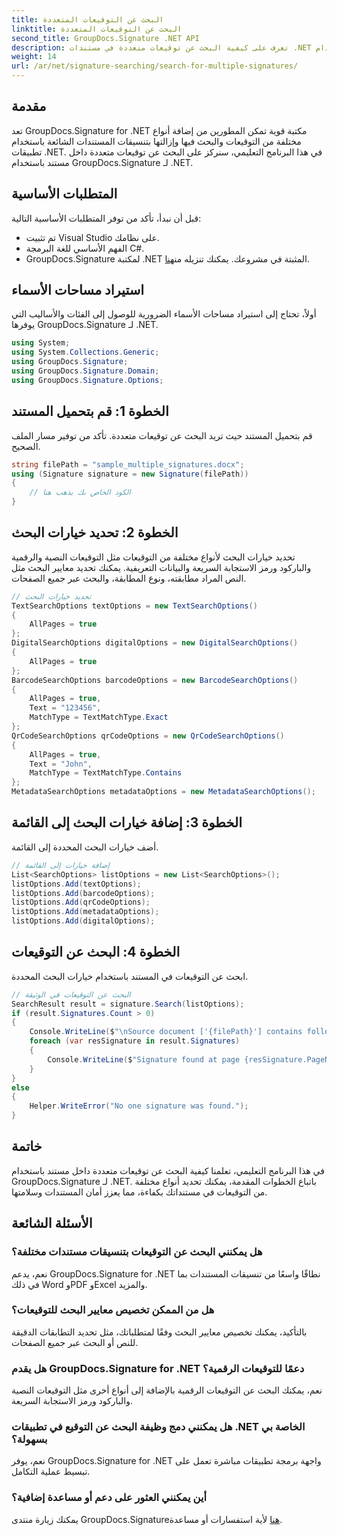 ```yaml
---
title: البحث عن التوقيعات المتعددة
linktitle: البحث عن التوقيعات المتعددة
second_title: GroupDocs.Signature .NET API
description: تعرف على كيفية البحث عن توقيعات متعددة في مستندات .NET باستخدام GroupDocs.Signature لضمان أمان المستندات وسلامتها بشكل فعال.
weight: 14
url: /ar/net/signature-searching/search-for-multiple-signatures/
---
```

## مقدمة
تعد GroupDocs.Signature for .NET مكتبة قوية تمكن المطورين من إضافة أنواع مختلفة من التوقيعات والبحث فيها وإزالتها بتنسيقات المستندات الشائعة باستخدام تطبيقات .NET. في هذا البرنامج التعليمي، سنركز على البحث عن توقيعات متعددة داخل مستند باستخدام GroupDocs.Signature لـ .NET.
## المتطلبات الأساسية
قبل أن نبدأ، تأكد من توفر المتطلبات الأساسية التالية:
- تم تثبيت Visual Studio على نظامك.
- الفهم الأساسي للغة البرمجة C#.
- GroupDocs.Signature لمكتبة .NET المثبتة في مشروعك. يمكنك تنزيله من[هنا](https://releases.groupdocs.com/signature/net/).

## استيراد مساحات الأسماء
أولاً، تحتاج إلى استيراد مساحات الأسماء الضرورية للوصول إلى الفئات والأساليب التي يوفرها GroupDocs.Signature لـ .NET.
```csharp
using System;
using System.Collections.Generic;
using GroupDocs.Signature;
using GroupDocs.Signature.Domain;
using GroupDocs.Signature.Options;
```
## الخطوة 1: قم بتحميل المستند
قم بتحميل المستند حيث تريد البحث عن توقيعات متعددة. تأكد من توفير مسار الملف الصحيح.
```csharp
string filePath = "sample_multiple_signatures.docx";
using (Signature signature = new Signature(filePath))
{
    // الكود الخاص بك يذهب هنا
}
```
## الخطوة 2: تحديد خيارات البحث
تحديد خيارات البحث لأنواع مختلفة من التوقيعات مثل التوقيعات النصية والرقمية والباركود ورمز الاستجابة السريعة والبيانات التعريفية. يمكنك تحديد معايير البحث مثل النص المراد مطابقته، ونوع المطابقة، والبحث عبر جميع الصفحات.
```csharp
// تحديد خيارات البحث
TextSearchOptions textOptions = new TextSearchOptions()
{
    AllPages = true
};
DigitalSearchOptions digitalOptions = new DigitalSearchOptions()
{
    AllPages = true
};
BarcodeSearchOptions barcodeOptions = new BarcodeSearchOptions()
{
    AllPages = true,
    Text = "123456",
    MatchType = TextMatchType.Exact
};
QrCodeSearchOptions qrCodeOptions = new QrCodeSearchOptions()
{
    AllPages = true,
    Text = "John",
    MatchType = TextMatchType.Contains
};
MetadataSearchOptions metadataOptions = new MetadataSearchOptions();
```
## الخطوة 3: إضافة خيارات البحث إلى القائمة
أضف خيارات البحث المحددة إلى القائمة.
```csharp
// إضافة خيارات إلى القائمة
List<SearchOptions> listOptions = new List<SearchOptions>();
listOptions.Add(textOptions);
listOptions.Add(barcodeOptions);
listOptions.Add(qrCodeOptions);
listOptions.Add(metadataOptions);
listOptions.Add(digitalOptions);
```
## الخطوة 4: البحث عن التوقيعات
ابحث عن التوقيعات في المستند باستخدام خيارات البحث المحددة.
```csharp
// البحث عن التوقيعات في الوثيقة
SearchResult result = signature.Search(listOptions);
if (result.Signatures.Count > 0)
{
    Console.WriteLine($"\nSource document ['{filePath}'] contains following signatures.");
    foreach (var resSignature in result.Signatures)
    {
        Console.WriteLine($"Signature found at page {resSignature.PageNumber} with type {resSignature.SignatureType} and Id#: {resSignature.SignatureId}");
    }
}
else
{
    Helper.WriteError("No one signature was found.");
}
```

## خاتمة
في هذا البرنامج التعليمي، تعلمنا كيفية البحث عن توقيعات متعددة داخل مستند باستخدام GroupDocs.Signature لـ .NET. باتباع الخطوات المقدمة، يمكنك تحديد أنواع مختلفة من التوقيعات في مستنداتك بكفاءة، مما يعزز أمان المستندات وسلامتها.
## الأسئلة الشائعة
### هل يمكنني البحث عن التوقيعات بتنسيقات مستندات مختلفة؟
نعم، يدعم GroupDocs.Signature for .NET نطاقًا واسعًا من تنسيقات المستندات بما في ذلك Word وPDF وExcel والمزيد.
### هل من الممكن تخصيص معايير البحث للتوقيعات؟
بالتأكيد، يمكنك تخصيص معايير البحث وفقًا لمتطلباتك، مثل تحديد التطابقات الدقيقة للنص أو البحث عبر جميع الصفحات.
### هل يقدم GroupDocs.Signature for .NET دعمًا للتوقيعات الرقمية؟
نعم، يمكنك البحث عن التوقيعات الرقمية بالإضافة إلى أنواع أخرى مثل التوقيعات النصية والباركود ورمز الاستجابة السريعة.
### هل يمكنني دمج وظيفة البحث عن التوقيع في تطبيقات .NET الخاصة بي بسهولة؟
نعم، يوفر GroupDocs.Signature for .NET واجهة برمجة تطبيقات مباشرة تعمل على تبسيط عملية التكامل.
### أين يمكنني العثور على دعم أو مساعدة إضافية؟
 يمكنك زيارة منتدى GroupDocs.Signature[هنا](https://forum.groupdocs.com/c/signature/13) لأية استفسارات أو مساعدة.